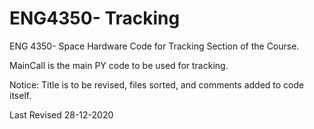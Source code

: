 # ENG4350- Tracking
ENG 4350- Space Hardware Code for Tracking Section of the Course. 

MainCall is the main PY code to be used for tracking.

Notice: Title is to be revised, files sorted, and comments added to code itself.

Last Revised 28-12-2020
